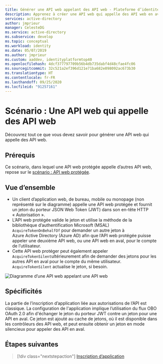 ```yaml
---
title: Générer une API web appelant des API web - Plateforme d’identités Microsoft | Azure
description: Apprenez à créer une API web qui appelle des API web en aval (vue d'ensemble).
services: active-directory
author: jmprieur
manager: CelesteDG
ms.service: active-directory
ms.subservice: develop
ms.topic: conceptual
ms.workload: identity
ms.date: 05/07/2019
ms.author: jmprieur
ms.custom: aaddev, identityplatformtop40
ms.openlocfilehash: 4dcf377797709b56b4db735dabf4d48cfae4fc06
ms.sourcegitcommit: 32c521a2ef396d121e71ba682e098092ac673b30
ms.translationtype: HT
ms.contentlocale: fr-FR
ms.lasthandoff: 09/25/2020
ms.locfileid: "91257161"
---
```

# <a name="scenario-a-web-api-that-calls-web-apis"></a>Scénario : Une API web qui appelle des API web

Découvrez tout ce que vous devez savoir pour générer une API web qui appelle des API web.

## <a name="prerequisites"></a>Prérequis

Ce scénario, dans lequel une API web protégée appelle d’autres API web, repose sur le [scénario : API web protégée](scenario-protected-web-api-overview.md).

## <a name="overview"></a>Vue d’ensemble

- Un client d’application web, de bureau, mobile ou monopage (non représenté sur le diagramme) appelle une API web protégée et fournit un jeton du porteur JSON Web Token (JWT) dans son en-tête HTTP « Autorisation ».
- L’API web protégée valide le jeton et utilise la méthode de la bibliothèque d’authentification Microsoft (MSAL) `AcquireTokenOnBehalfOf` pour demander un autre jeton à Azure Active Directory (Azure AD) afin que l’API web protégée puisse appeler une deuxième API web, ou une API web en aval, pour le compte de l’utilisateur.
- Cette API web protéger peut également appeler `AcquireTokenSilent`ultérieurement afin de demander des jetons pour les autres API en aval pour le compte du même utilisateur. `AcquireTokenSilent` actualise le jeton, si besoin.

![Diagramme d’une API web appelant une API web](media/scenarios/web-api.svg)

## <a name="specifics"></a>Spécificités

La partie de l’inscription d’application liée aux autorisations de l’API est classique. La configuration de l'application implique l’utilisation du flux OBO OAuth 2.0 afin d'échanger le jeton du porteur JWT contre un jeton pour une API en aval. Ce jeton est ajouté au cache de jetons, où il est disponible dans les contrôleurs des API web, et peut ensuite obtenir un jeton en mode silencieux pour appeler des API en aval.

## <a name="next-steps"></a>Étapes suivantes

> [!div class="nextstepaction"]
> [Inscription d’application](scenario-web-api-call-api-app-registration.md)
